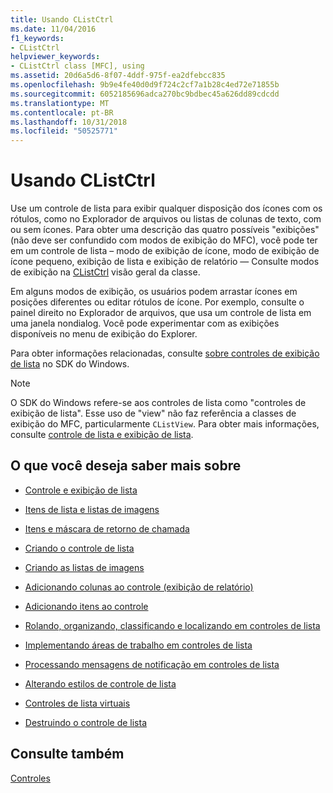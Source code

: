 ```yaml
---
title: Usando CListCtrl
ms.date: 11/04/2016
f1_keywords:
- CListCtrl
helpviewer_keywords:
- CListCtrl class [MFC], using
ms.assetid: 20d6a5d6-8f07-4ddf-975f-ea2dfebcc835
ms.openlocfilehash: 9b9e4fe40d0d9f724c2cf7a1b28c4ed72e71855b
ms.sourcegitcommit: 6052185696adca270bc9bdbec45a626dd89cdcdd
ms.translationtype: MT
ms.contentlocale: pt-BR
ms.lasthandoff: 10/31/2018
ms.locfileid: "50525771"
---
```

# <a name="using-clistctrl"></a>Usando CListCtrl

Use um controle de lista para exibir qualquer disposição dos ícones com os rótulos, como no Explorador de arquivos ou listas de colunas de texto, com ou sem ícones. Para obter uma descrição das quatro possíveis "exibições" (não deve ser confundido com modos de exibição do MFC), você pode ter em um controle de lista – modo de exibição de ícone, modo de exibição de ícone pequeno, exibição de lista e exibição de relatório — Consulte modos de exibição na [CListCtrl](../mfc/reference/clistctrl-class.md) visão geral da classe.

Em alguns modos de exibição, os usuários podem arrastar ícones em posições diferentes ou editar rótulos de ícone. Por exemplo, consulte o painel direito no Explorador de arquivos, que usa um controle de lista em uma janela nondialog. Você pode experimentar com as exibições disponíveis no menu de exibição do Explorer.

Para obter informações relacionadas, consulte [sobre controles de exibição de lista](/windows/desktop/Controls/list-view-controls-overview) no SDK do Windows.

> [!NOTE]
>  O SDK do Windows refere-se aos controles de lista como "controles de exibição de lista". Esse uso de "view" não faz referência a classes de exibição do MFC, particularmente `CListView`. Para obter mais informações, consulte [controle de lista e exibição de lista](../mfc/list-control-and-list-view.md).

## <a name="what-do-you-want-to-know-more-about"></a>O que você deseja saber mais sobre

- [Controle e exibição de lista](../mfc/list-control-and-list-view.md)

- [Itens de lista e listas de imagens](../mfc/list-items-and-image-lists.md)

- [Itens e máscara de retorno de chamada](../mfc/callback-items-and-the-callback-mask.md)

- [Criando o controle de lista](../mfc/creating-the-list-control.md)

- [Criando as listas de imagens](../mfc/creating-the-image-lists.md)

- [Adicionando colunas ao controle (exibição de relatório)](../mfc/adding-columns-to-the-control-report-view.md)

- [Adicionando itens ao controle](../mfc/adding-items-to-the-control.md)

- [Rolando, organizando, classificando e localizando em controles de lista](../mfc/scrolling-arranging-sorting-and-finding-in-list-controls.md)

- [Implementando áreas de trabalho em controles de lista](../mfc/implementing-working-areas-in-list-controls.md)

- [Processando mensagens de notificação em controles de lista](../mfc/processing-notification-messages-in-list-controls.md)

- [Alterando estilos de controle de lista](../mfc/changing-list-control-styles.md)

- [Controles de lista virtuais](../mfc/virtual-list-controls.md)

- [Destruindo o controle de lista](../mfc/destroying-the-list-control.md)

## <a name="see-also"></a>Consulte também

[Controles](../mfc/controls-mfc.md)

